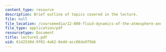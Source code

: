 ```yaml
---
content_type: resource
description: Brief outline of topics covered in the lecture.
file: null
file_location: /coursemedia/12-800-fluid-dynamics-of-the-atmosphere-and-ocean-fall-2004/6142530d9f014a620eddacc06da975b6_lecture5.pdf
file_type: application/pdf
resourcetype: Document
title: lecture5.pdf
uid: 6142530d-9f01-4a62-0edd-acc06da975b6
---
```

